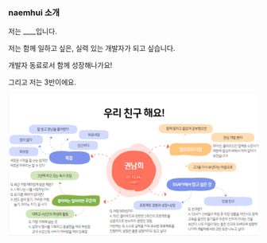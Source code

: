 ### naemhui 소개

저는 ____입니다.

저는 함께 일하고 싶은, 실력 있는 개발자가 되고 싶습니다.

개발자 동료로서 함께 성장해나가요!

그리고 저는 3반이에요.

![image](image/image.png)
